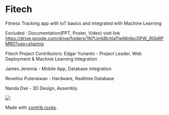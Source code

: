 # Fitech
Fitness Tracking app with IoT basics and integrated with Machine Learning

Excluded : Documentation(PPT, Poster, Video) visit link https://drive.google.com/drive/folders/1N7UmbBchlaTlejNlnIbcDPW_RGbRPMRD?usp=sharing

Fitech Project Contributors:
Edgar Yurianto      - Project Leader, Web Deployment & Machine Learning Integration

James Jeremia       - Mobile App, Database integration

Revelino Puteraiwan - Hardware, Realtime Database

Nanda Dwi           - 3D Design, Assembly


<a href="https://github.com/jamesjeremia29/Fitech/graphs/contributors">
  <img src="https://contrib.rocks/image?repo=jamesjeremia29/Fitech" />
</a>

Made with [contrib.rocks](https://contrib.rocks).

